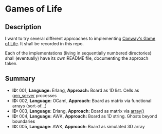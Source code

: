 Games of Life
=============


Description
-----------
I want to try several different approaches to implementing [Conway's Game of
Life]. It shall be recorded in this repo.

Each of the implementations (living in sequentially numbered directories) shall
(eventually) have its own README file, documenting the approach taken.


Summary
-------
* __ID:__ 001,
  __Language:__ Erlang,
  __Approach:__ Board as 1D list. Cells as [gen_server] processes
* __ID:__ 002,
  __Language:__ OCaml,
  __Approach:__ Board as matrix via functional arrays (sort-of...)
* __ID:__ 003,
  __Language:__ Erlang,
  __Approach:__ Board as matrix via [array()]
* __ID:__ 004,
  __Language:__ AWK,
  __Approach:__ Board as 1D string. Ghosts beyond boundaries
* __ID:__ 005,
  __Language:__ AWK,
  __Approach:__ Board as simulated 3D array


[array()]: http://www.erlang.org/doc/man/array.html "Which is not actually an array, but an integer-keyed tree."
[gen_server]: http://www.erlang.org/doc/man/gen_server.html
[Conway's Game of Life]: http://en.wikipedia.org/wiki/Conways_Game_of_Life
